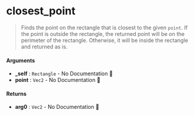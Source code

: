 # closest\_point

>  Finds the point on the rectangle that is closest to the given `point`.
>  If the point is outside the rectangle, the returned point will be on the perimeter of the rectangle.
>  Otherwise, it will be inside the rectangle and returned as is.

#### Arguments

- **\_self** : `Rectangle` \- No Documentation 🚧
- **point** : `Vec2` \- No Documentation 🚧

#### Returns

- **arg0** : `Vec2` \- No Documentation 🚧